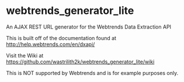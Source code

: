 # webtrends_generator_lite
An AJAX REST URL generator for the Webtrends Data Extraction API

This is built off of the documentation found at http://help.webtrends.com/en/dxapi/

Visit the Wiki at https://github.com/wastrilith2k/webtrends_generator_lite/wiki

This is NOT supported by Webtrends and is for example purposes only.
